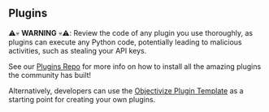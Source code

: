## Plugins

⚠️💀 **WARNING** 💀⚠️: Review the code of any plugin you use thoroughly, as plugins can execute any Python code, potentially leading to malicious activities, such as stealing your API keys.

See our [Plugins Repo](https://github.com/Significant-Gravitas/Objectivize-Plugins) for more info on how to install all the amazing plugins the community has built!

Alternatively, developers can use the [Objectivize Plugin Template](https://github.com/Significant-Gravitas/Auto-GPT-plugin-template) as a starting point for creating your own plugins.
